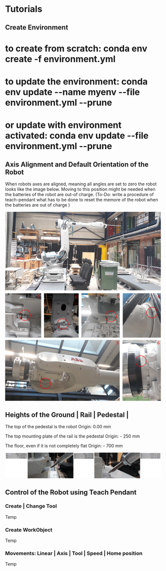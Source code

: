 # Tutorials

## Create Environment

# to create from scratch: conda env create -f environment.yml

# to update the environment: conda env update --name myenv --file environment.yml --prune

# or update with environment activated: conda env update --file environment.yml --prune

## Axis Alignment and Default Orientation of the Robot

When robots axes are aligned, meaning all angles are set to zero the robot looks like the image below. Moving to this position might be needed when the batteries of the robot are out-of charge. (To-Do: write a procedure of teach-pendant what has to be done to reset the memore of the robot when the batteries are out of charge )

![1676553389308](image/ReadMe/1676553389308.png)

## Heights of the Ground | Rail | Pedestal |

The top of the pedestal is the robot Origin: 0.00 mm

The top mounting plate of the rail is the pedestal Origin: - 250 mm

The floor, even if it is not completely flat Origin: - 700 mm

![1676553962521](image/ReadMe/1676553962521.png)

## Control of the Robot using Teach Pendant

### Create | Change Tool

Temp

### Create WorkObject

Temp

### Movements: Linear | Axis | Tool | Speed | Home position

Temp
